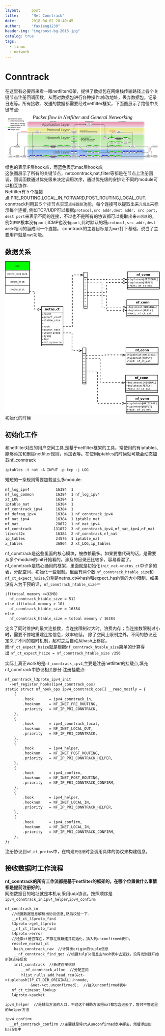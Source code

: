 ```yaml
---
layout:     post
title:      "Net Conntrack"
date:       2018-04-02 20:40:45
author:     "faxiang1230"
header-img: "img/post-bg-2015.jpg"
catalog: true
tags:
  - linux
  - network
---
```

# Conntrack
在这里有必要再来看一眼netfilter框架，提供了数据包在网络栈传输路径上各个关键节点注册回调函数，从而对数据包进行各种操作:修改地址，丢弃数据包，记录日志等。所有接收、发送的数据都需要经过netfilter框架，下面图展示了路径中关键节点:  
![](../images/Netfilter-packet-flow.svg)  
绿色的表示IP层hook点，而蓝色表示mac层hook点;  
这张图展示了所有的关键节点，netconntrack,nat,filter等都是在节点上注册回调，回调函数通过优先级来决定调用次序，通过优先级的安排让不同的module可以相互协作.  
Netfilter有５个挂接点:PRE_ROUTING,LOCAL_IN,FORWARD,POST_ROUTING,LOCAL_OUT.  
conntrack利用其５个挂节点实现`连接跟踪`功能，每个连接可以提取出来`元信息`来标示每个连接,
例如TCP/UDP可以根据`protocol,src addr,dest addr, src port, dest port`来表示不同的连接，不过也不是所有的协议都可以提取出来`元信息`的，例如`ESP`根本没有`port`,ICMP也没有`port`,此时默认的将`protocol,src addr,dest addr`相同的当成同一个连接。
conntrack的主要目标是为`nat`打下基础，说白了主要用户就是`nat`功能。  
## 数据关系
![](../images/netconntrack1.jpeg)  
初始化的时候
## 初始化工作
和netfilter对应的用户空间工具,是基于netfilter框架的工具，常使用的有iptables,能够添加和删除netfilter规则，添加表等。在使用iptables的时候就可能会动态加载nf_conntrack
```
iptables -t nat -A INPUT -p tcp -j LOG
```
短短的一条规则需要加载这么多module:
```
nf_log_ipv4            16384  1
nf_log_common          16384  1 nf_log_ipv4
xt_LOG                 16384  1
iptable_nat            16384  1
nf_conntrack_ipv4      16384  1
nf_defrag_ipv4         16384  1 nf_conntrack_ipv4
nf_nat_ipv4            16384  1 iptable_nat
nf_nat                 28672  1 nf_nat_ipv4
nf_conntrack          131072  3 nf_conntrack_ipv4,nf_nat_ipv4,nf_nat
libcrc32c              16384  2 nf_conntrack,nf_nat
ip_tables              24576  1 iptable_nat
x_tables               36864  2 xt_LOG,ip_tables
```
nf_conntrack是这些里面的核心模块，被依赖最多。如果要撸代码的话，是需要从多个module的init开始看的，涉及的目录还比较多，容易看混了。  
nf_conntrack是核心通用的框架，里面就是初始化`init_net->netns_ct`中许多的表，分配空间，初始化一些限制。里面有两个数:`nf_conntrack_htable_size`和`nf_ct_expect_hsize`,分别是netns_ct中hash和expect_hash表的大小限制，如果没有人为干预的话，`nf_conntrack_htable_size`＝
```
if(totoal memory <=32MB)
  nf_conntrack_htable_size = 512
else if(totoal memory > 1G)
  nf_conntrack_htable_size = 16384
else
  nf_conntrack_htable_size = totoal memory / 16384
```
定义了同时维护的最大连接数，当连接限制过大时，浪费内存；当连接数限制过小时，需要不停地重建连接信息，效率较低。
除了空间上限制之外，不同的协议还定义了不同的超时机制，超时之后自动从hash上移除。  
而`nf_ct_expect_hsize`就是根据`nf_conntrack_htable_size`简单的计算得出:`nf_ct_expect_hsize = nf_conntrack_htable_size /256`  

实际上真正work的是`nf_conntrack_ipv4`,主要是注册netfilter的挂载点,填充nf_conntrack中协议相关部分
注册挂载点:
```
nf_conntrack_l3proto_ipv4_init
  ->nf_register_hooks(ipv4_conntrack_ops)
static struct nf_hook_ops ipv4_conntrack_ops[] __read_mostly = {
	{
		.hook		= ipv4_conntrack_in,
		.hooknum	= NF_INET_PRE_ROUTING,
		.priority	= NF_IP_PRI_CONNTRACK,
	},
	{
		.hook		= ipv4_conntrack_local,
		.hooknum	= NF_INET_LOCAL_OUT,
		.priority	= NF_IP_PRI_CONNTRACK,
	},
	{
		.hook		= ipv4_helper,
		.hooknum	= NF_INET_POST_ROUTING,
		.priority	= NF_IP_PRI_CONNTRACK_HELPER,
	},
	{
		.hook		= ipv4_confirm,
		.hooknum	= NF_INET_POST_ROUTING,
		.priority	= NF_IP_PRI_CONNTRACK_CONFIRM,
	},
	{
		.hook		= ipv4_helper,
		.hooknum	= NF_INET_LOCAL_IN,
		.priority	= NF_IP_PRI_CONNTRACK_HELPER,
	},
	{
		.hook		= ipv4_confirm,
		.hooknum	= NF_INET_LOCAL_IN,
		.priority	= NF_IP_PRI_CONNTRACK_CONFIRM,
	},
};
```
注册协议到`nf_ct_protos`中，在构建`元信息`时会调用具体的协议来构建信息。  

## 接收数据时工作流程

**nf_conntrack的所有工作流都是基于netfilter的框架的，在哪个位置做什么事情都是提前注册好的。**    
网络数据目的地址就是本机ip,采用udp协议。按照顺序是`ipv4_conntrack_in`,`ipv4_helper`,`ipv4_confirm`
```
nf_conntrack_in
   //根据数据信息解析出协议信息,然后校验一下.
   __nf_ct_l3proto_find
   l3proto->get_l4proto
   __nf_ct_l4proto_find
   l4proto->error
   //检索ct是否存在，不存在就新建并初始化，插入到unconfirmed表中。
   resolve_normal_ct
    hash_conntrack_raw  //计算出origin的tuple信息
    __nf_conntrack_find_get //根据tulple信息去hash表中去查找，没有找到就开始新建连接信息
    init_conntrack  //新建连接信息
    　　__nf_conntrack_alloc  //分配空间
    　　hlist_nulls_add_head_rcu(&ct->tuplehash[IP_CT_DIR_ORIGINAL].hnnode,
　　　　　　　&net->ct.unconfirmed);  //挂入unconfirmed表中
   nf_ct_timeout_lookup
   l4proto->packet
```
```
ipv4_helper  //是辅助方法的入口，不过这个辅助方法把nat都包含进去了，暂时不管这里的helper方法
```
```
ipv4_confirm
  __nf_conntrack_confirm //主要就是将ct从unconfirmed表中挪去，然后添加到hash表中
```
